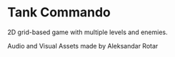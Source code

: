 # Tank Commando

2D grid-based game with multiple levels and enemies.

Audio and Visual Assets made by Aleksandar Rotar
